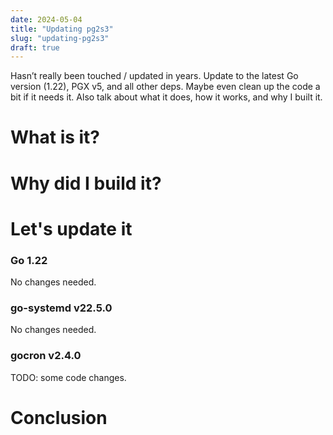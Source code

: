 ```yaml
---
date: 2024-05-04
title: "Updating pg2s3"
slug: "updating-pg2s3"
draft: true
---
```


Hasn’t really been touched / updated in years. Update to the latest Go version (1.22), PGX v5, and all other deps. Maybe even clean up the code a bit if it needs it. Also talk about what it does, how it works, and why I built it.

# What is it?

# Why did I build it?

# Let's update it

### Go 1.22

No changes needed.

### go-systemd v22.5.0

No changes needed.

### gocron v2.4.0

TODO: some code changes.

# Conclusion
